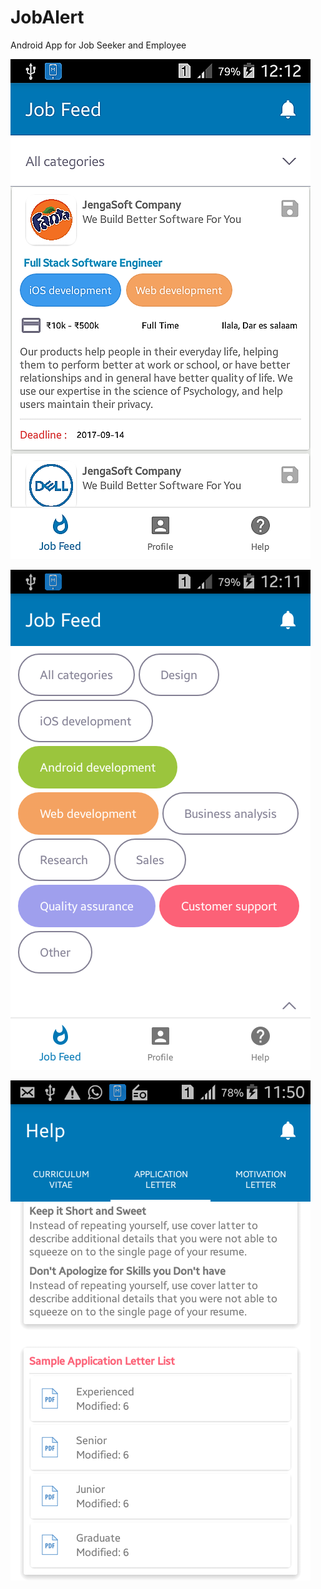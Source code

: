 # JobAlert
Android App for Job Seeker and Employee

![Sample Screen](https://github.com/mocodertz/jobalert/blob/master/screenshot_0929121207.png) 

![Sample Screen](https://github.com/mocodertz/jobalert/blob/master/screenshot_0929121148.png)

![Sample Screen](https://github.com/mocodertz/jobalert/blob/master/screenshot_0929115054.png)


